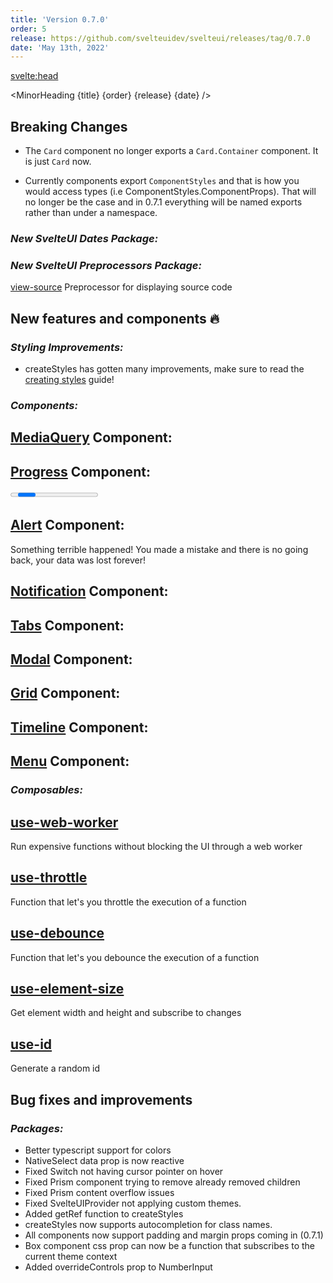 ```yaml
---
title: 'Version 0.7.0'
order: 5
release: https://github.com/svelteuidev/svelteui/releases/tag/0.7.0
date: 'May 13th, 2022'
---
```


<script>
  import { Group, Space, Divider, Progress, Button, Alert, Paper } from "@svelteuidev/core";
	import { ExclamationTriangle } from 'radix-icons-svelte';
	import {
    Demo,
    TimelineDemos,
    GridDemos,
    NotificationDemos,
    MediaQueryDemos,
    ModalDemos,
    ComposableDemos,
    MonthDemos,
    TabsDemos,
    MenuDemos
  } from '@svelteuidev/demos';
  import { MinorHeading } from '$lib/components';
  import { base } from '$app/paths';

  let progressVal = 10
</script>

<svelte:head>

  <title>{title} - SvelteUI</title>
</svelte:head>

<MinorHeading {title} {order} {release} {date} />

## Breaking Changes

- The `Card` component no longer exports a `Card.Container` component. It is just `Card` now.

- Currently components export `ComponentStyles` and that is how you would access types (i.e ComponentStyles.ComponentProps). That will no longer be the case and in 0.7.1 everything will be named exports rather than under a namespace.

<Space h='xl' />

### _New SvelteUI Dates Package:_

<Demo demo={MonthDemos.usage} canShowCode={true} />

### _New SvelteUI Preprocessors Package:_

[view-source]({base}/preprocessors/view-source) Preprocessor for displaying source code

<Space h='xl' />

## New features and components 🔥

### _Styling Improvements:_

- createStyles has gotten many improvements, make sure to read the [creating styles]({base}/theming/creating-styles) guide!

### _Components:_

## [MediaQuery]({base}/core/media-query) Component:

<Demo demo={MediaQueryDemos.usage} canShowCode={true} />

## [Progress]({base}/core/progress) Component:

<Paper>
  <Progress
    size="xl"
    radius="xl"
    sections={[
      { value: 30, color: 'pink', label: 'Documents' },
      { value: 30, color: 'grape', label: 'Apps' },
      { value: 25, color: 'violet', label: 'Other' },
    ]}
  />
  <Space h='lg' />
  <Progress tween bind:value={progressVal} />
  <Space h='lg' />
  <Group>
    <Button on:click={()=>progressVal+=10}>Increment</Button>
    <Button on:click={()=>progressVal-=10}>Decrement</Button>
  </Group>
</Paper>

## [Alert]({base}/core/alert) Component:

<Paper>
  <Alert iconComponent={ExclamationTriangle} title="Bummer!" color="red">
      Something terrible happened! You made a mistake and there is no going back, your data was lost forever!
  </Alert>
</Paper>

## [Notification]({base}/core/notification) Component:

<Demo demo={NotificationDemos.usage} canShowCode={true} />

## [Tabs]({base}/core/tabs) Component:

<Demo demo={TabsDemos.usage} canShowCode={true} />

## [Modal]({base}/core/modal) Component:

<Demo demo={ModalDemos.usage} canShowCode={true} />

## [Grid]({base}/core/grid) Component:

<Demo demo={GridDemos.usage} canShowCode={true} />

## [Timeline]({base}/core/timeline) Component:

<Demo demo={TimelineDemos.usage} canShowCode={true} />

## [Menu]({base}/core/menu) Component:

<Demo demo={MenuDemos.usage} canShowCode={true} />

### _Composables:_

## [use-web-worker]({base}/composables/use-web-worker)

Run expensive functions without blocking the UI through a web worker

<Demo demo={ComposableDemos.useWebWorkerDemo.usage} canShowCode={true} />

## [use-throttle]({base}/composables/use-throttle)

Function that let's you throttle the execution of a function

<Demo demo={ComposableDemos.useThrottleDemo.usage} canShowCode={true} />

## [use-debounce]({base}/composables/use-debounce)

Function that let's you debounce the execution of a function

<Demo demo={ComposableDemos.useDebounceDemo.usage} canShowCode={true} />

## [use-element-size]({base}/composables/use-element-size)

Get element width and height and subscribe to changes

<Demo demo={ComposableDemos.useElementSizeDemo.usage} canShowCode={true} />

## [use-id]({base}/composables/use-id)

Generate a random id

<Demo demo={ComposableDemos.useIdDemo.usage} canShowCode={true} />

## Bug fixes and improvements

### _Packages:_

- Better typescript support for colors
- NativeSelect data prop is now reactive
- Fixed Switch not having cursor pointer on hover
- Fixed Prism component trying to remove already removed children
- Fixed Prism content overflow issues
- Fixed SvelteUIProvider not applying custom themes.
  <Divider variant='dotted' />
- Added getRef function to createStyles
- createStyles now supports autocompletion for class names.
- All components now support padding and margin props coming in (0.7.1)
- Box component css prop can now be a function that subscribes to the current theme context
- Added overrideControls prop to NumberInput
